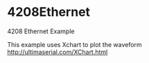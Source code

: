 # 4208Ethernet
 4208 Ethernet Example
 
 This example uses Xchart to plot the waveform http://ultimaserial.com/XChart.html 
